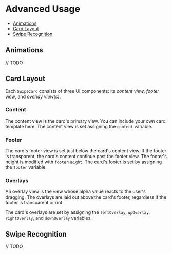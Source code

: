 # Advanced Usage

* [Animations](#animations)
* [Card Layout](#card-layout)
* [Swipe Recognition](#swipe-recognition)

## Animations
// TODO

## Card Layout
Each `SwipeCard` consists of three UI components: its *content view*, *footer view*, and *overlay view(s)*.

### Content
The content view is the card's primary view. You can include your own card template here. The content view is set assigning the `content` variable.

### Footer
The card's footer view is set just below the card's content view. If the footer is transparent, the card's content continue past the footer view. The footer's height is modified with `footerHeight`. The card's footer is set by assigning the `footer` variable.

### Overlays
An overlay view is the view whose alpha value reacts to the user's dragging. The overlays are laid out above the card's footer, regardless if the footer is transparent or not. 

The card's overlays are set by assigning the `leftOverlay`, `upOverlay`, `rightOverlay`, and `downOverlay` variables.

## Swipe Recognition
// TODO
